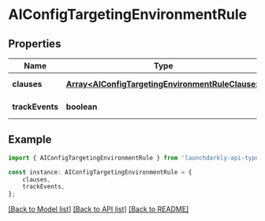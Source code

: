 # AIConfigTargetingEnvironmentRule


## Properties

Name | Type | Description | Notes
------------ | ------------- | ------------- | -------------
**clauses** | [**Array&lt;AIConfigTargetingEnvironmentRuleClause&gt;**](AIConfigTargetingEnvironmentRuleClause.md) |  | [default to undefined]
**trackEvents** | **boolean** |  | [default to undefined]

## Example

```typescript
import { AIConfigTargetingEnvironmentRule } from 'launchdarkly-api-typescript';

const instance: AIConfigTargetingEnvironmentRule = {
    clauses,
    trackEvents,
};
```

[[Back to Model list]](../README.md#documentation-for-models) [[Back to API list]](../README.md#documentation-for-api-endpoints) [[Back to README]](../README.md)
